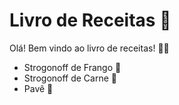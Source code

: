 # Livro de Receitas :book: 

Olá! Bem vindo ao livro de receitas! :raising_hand_man:

- Strogonoff de Frango :chicken:
- Strogonoff de Carne :ox:
- Pavê :cake:
